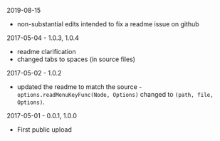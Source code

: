 
2019-08-15
* non-substantial edits intended
  to fix a readme issue on github

2017-05-04 - 1.0.3, 1.0.4
* readme clarification
* changed tabs to spaces (in source files)

2017-05-02 - 1.0.2
* updated the readme to match the source -
  `options.readMenuKeyFunc(Node, Options)`
  changed to `(path, file, Options)`.

2017-05-01 - 0.0.1, 1.0.0
 * First public upload
